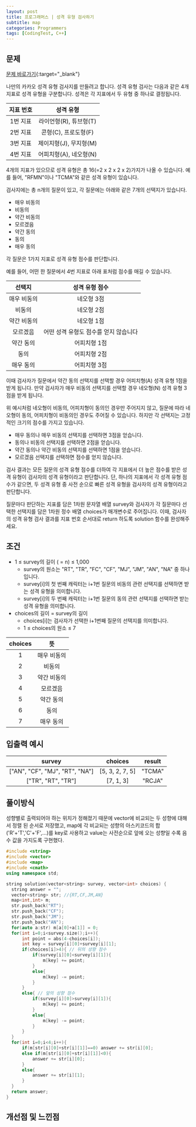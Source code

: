 ```yaml
---
layout: post
title: 프로그래머스 | 성격 유형 검사하기
subtitle: map
categories: Programmers
tags: [CodingTest, C++]
---
```


## 문제
[문제 바로가기](https://school.programmers.co.kr/learn/courses/30/lessons/118666?language=cpp){:target="_blank"}

나만의 카카오 성격 유형 검사지를 만들려고 합니다.
성격 유형 검사는 다음과 같은 4개 지표로 성격 유형을 구분합니다. 성격은 각 지표에서 두 유형 중 하나로 결정됩니다.

|지표 번호|성격 유형|
|:--:|:-:|
|1번 지표|라이언형(R), 튜브형(T)|
|2번 지표|콘형(C), 프로도형(F)|
|3번 지표|제이지형(J), 무지형(M)|
|4번 지표|어피치형(A), 네오형(N)|

4개의 지표가 있으므로 성격 유형은 총 16(=2 x 2 x 2 x 2)가지가 나올 수 있습니다. 예를 들어, "RFMN"이나 "TCMA"와 같은 성격 유형이 있습니다.

검사지에는 총 n개의 질문이 있고, 각 질문에는 아래와 같은 7개의 선택지가 있습니다.

- 매우 비동의
- 비동의
- 약간 비동의
- 모르겠음
- 약간 동의
- 동의 
- 매우 동의

각 질문은 1가지 지표로 성격 유형 점수를 판단합니다.

예를 들어, 어떤 한 질문에서 4번 지표로 아래 표처럼 점수를 매길 수 있습니다.

|선택지	|성격 유형 점수|
|:--:|:--:|
|매우 비동의|	네오형 3점|
|비동의	|네오형 2점|
|약간 비동의	|네오형 1점|
|모르겠음	|어떤 성격 유형도 점수를 얻지 않습니다|
|약간 동의	|어피치형 1점|
|동의	|어피치형 2점|
|매우 동의|	어피치형 3점|

이때 검사자가 질문에서 약간 동의 선택지를 선택할 경우 어피치형(A) 성격 유형 1점을 받게 됩니다. 만약 검사자가 매우 비동의 선택지를 선택할 경우 네오형(N) 성격 유형 3점을 받게 됩니다.

위 예시처럼 네오형이 비동의, 어피치형이 동의인 경우만 주어지지 않고, 질문에 따라 네오형이 동의, 어피치형이 비동의인 경우도 주어질 수 있습니다.
하지만 각 선택지는 고정적인 크기의 점수를 가지고 있습니다.

- 매우 동의나 매우 비동의 선택지를 선택하면 3점을 얻습니다.
- 동의나 비동의 선택지를 선택하면 2점을 얻습니다.
- 약간 동의나 약간 비동의 선택지를 선택하면 1점을 얻습니다.
- 모르겠음 선택지를 선택하면 점수를 얻지 않습니다.

검사 결과는 모든 질문의 성격 유형 점수를 더하여 각 지표에서 더 높은 점수를 받은 성격 유형이 검사자의 성격 유형이라고 판단합니다. 단, 하나의 지표에서 각 성격 유형 점수가 같으면, 두 성격 유형 중 사전 순으로 빠른 성격 유형을 검사자의 성격 유형이라고 판단합니다.

질문마다 판단하는 지표를 담은 1차원 문자열 배열 survey와 검사자가 각 질문마다 선택한 선택지를 담은 1차원 정수 배열 choices가 매개변수로 주어집니다. 이때, 검사자의 성격 유형 검사 결과를 지표 번호 순서대로 return 하도록 solution 함수를 완성해주세요.

## 조건

- 1 ≤ survey의 길이 ( = n) ≤ 1,000
  - survey의 원소는 "RT", "TR", "FC", "CF", "MJ", "JM", "AN", "NA" 중 하나입니다.
  - survey[i]의 첫 번째 캐릭터는 i+1번 질문의 비동의 관련 선택지를 선택하면 받는 성격 유형을 의미합니다.
  - survey[i]의 두 번째 캐릭터는 i+1번 질문의 동의 관련 선택지를 선택하면 받는 성격 유형을 의미합니다.
- choices의 길이 = survey의 길이
  - choices[i]는 검사자가 선택한 i+1번째 질문의 선택지를 의미합니다.
  - 1 ≤ choices의 원소 ≤ 7

|choices|	뜻|
|:--:|:--:|
|1|	매우 비동의|
|2|	비동의|
|3|	약간 비동의|
|4|	모르겠음|
|5|	약간 동의|
|6|	동의|
|7|	매우 동의|

## 입출력 예시

  |survey|choices|result|
  |:--:|:--:|:--:|
  |["AN", "CF", "MJ", "RT", "NA"]|[5, 3, 2, 7, 5]|"TCMA"|
  |["TR", "RT", "TR"]|[7, 1, 3]|"RCJA"|
  
  

## 풀이방식
  성향별로 출력되어야 하는 위치가 정해졌기 때문에 vector에 비교되는 두 성향에 대해서 정렬 된 순서로 저장했고, map에 각 비교되는 성향의 아스키코드의 합('R'+'T','C'+'F',...)를 key로 사용하고 value는 사전순으로 앞에 오는 성향일 수록 음수 값을 가지도록 구현했다.

  ```cpp
#include <string>
#include <vector>
#include <map>
#include <cmath>
using namespace std;

string solution(vector<string> survey, vector<int> choices) {
    string answer = "";
    vector<string> str; //{RT,CF,JM,AN}
    map<int,int> m;
    str.push_back("RT");
    str.push_back("CF");
    str.push_back("JM");
    str.push_back("AN");
    for(auto a:str) m[a[0]+a[1]] = 0;
    for(int i=0;i<survey.size();i++){
        int point = abs(4-choices[i]);
        int key = survey[i][0]+survey[i][1];
        if(choices[i]>4){ // 뒤의 성향 점수
            if(survey[i][0]<survey[i][1]){
                m[key] += point;
            }
            else{
                m[key] -= point;
            }
        }
        else{ // 앞의 성향 점수
            if(survey[i][0]>survey[i][1]){
                m[key] += point;
            }
            else{
                m[key] -= point;
            }
        }
    }
    for(int i=0;i<4;i++){
        if(m[str[i][0]+str[i][1]]==0) answer += str[i][0];
        else if(m[str[i][0]+str[i][1]]<0){
            answer += str[i][0];
        }
        else{
            answer += str[i][1];
        }
    }
    return answer;
}
```

## 개선점 및 느낀점
